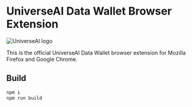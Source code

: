 # UniverseAI Data Wallet Browser Extension 

![UniverseAI logo](https://universe.ai/logo4.svg)

This is the official UniverseAI Data Wallet browser extension for Mozilla Firefox and Google Chrome.

## Build
```sh
npm i
npm run build
```
